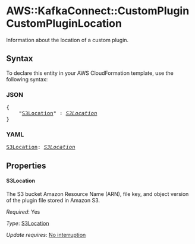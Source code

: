 # AWS::KafkaConnect::CustomPlugin CustomPluginLocation

Information about the location of a custom plugin.

## Syntax

To declare this entity in your AWS CloudFormation template, use the following syntax:

### JSON

<pre>
{
    "<a href="#s3location" title="S3Location">S3Location</a>" : <i><a href="s3location.md">S3Location</a></i>
}
</pre>

### YAML

<pre>
<a href="#s3location" title="S3Location">S3Location</a>: <i><a href="s3location.md">S3Location</a></i>
</pre>

## Properties

#### S3Location

The S3 bucket Amazon Resource Name (ARN), file key, and object version of the plugin file stored in Amazon S3.

_Required_: Yes

_Type_: <a href="s3location.md">S3Location</a>

_Update requires_: [No interruption](https://docs.aws.amazon.com/AWSCloudFormation/latest/UserGuide/using-cfn-updating-stacks-update-behaviors.html#update-no-interrupt)
